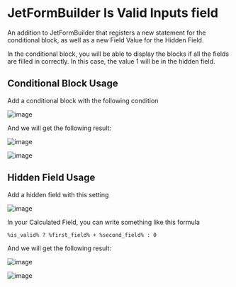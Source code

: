 # JetFormBuilder Is Valid Inputs field
An addition to JetFormBuilder that registers a new statement for the conditional block, as well as a new Field Value for the Hidden Field.

In the conditional block, you will be able to display the blocks if all the fields are filled in correctly. In this case, the value 1 will be in the hidden field.


## Conditional Block Usage
Add a conditional block with the following condition

![image](https://user-images.githubusercontent.com/46720998/220131348-25a22216-1b46-4aaf-9cb5-ec20bb48e65b.png)

And we will get the following result:

![image](https://user-images.githubusercontent.com/46720998/220132982-b238df81-6dd8-4556-8b61-e5b663e19aa9.png)

![image](https://user-images.githubusercontent.com/46720998/220133222-dccbe1ba-dcdc-40ed-a0a0-992d1cbb2fc5.png)

## Hidden Field Usage
Add a hidden field with this setting

![image](https://user-images.githubusercontent.com/46720998/220131659-eea26b9d-53a0-4fed-bf38-7ca6e356921f.png)

In your Calculated Field, you can write something like this formula
```text
%is_valid% ? %first_field% + %second_field% : 0
```

And we will get the following result:

![image](https://user-images.githubusercontent.com/46720998/220133679-9341eb6e-62f4-4ecf-9e36-70ecb386b8f5.png)

![image](https://user-images.githubusercontent.com/46720998/220133758-ab86a02c-805c-4585-96a2-fc7ff3908cc1.png)
